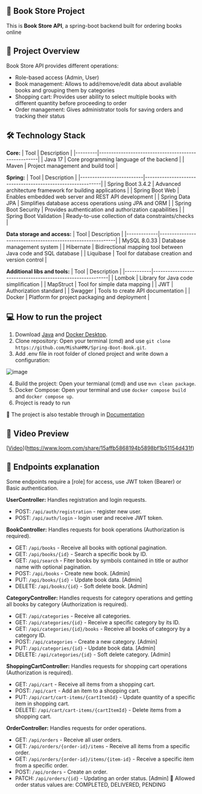 ## :closed_book: **Book Store Project**

This is **Book Store API**, a spring-boot backend built for ordering books online 

## :mag_right: **Project Overview**

Book Store API provides different operations:
- Role-based access (Admin, User)
- Book management: Allows to add/remove/edit data about avaliable books and grouping them by categories
- Shopping cart: Provides user ability to select multiple books with different quantity before proceeding to order 
- Order management: Gives administrator tools for saving orders and tracking their status

## :hammer_and_wrench: **Technology Stack**
**Core:**
| Tool    | Description                                         |
|---------|-----------------------------------------------------|
| Java 17 | Core programming language of the backend            |
| Maven   | Project management and build tool                   |

**Spring:**
| Tool                     | Description                                                |
|--------------------------|------------------------------------------------------------|
| Spring Boot 3.4.2     | Advanced architecture framework for building applications |
| Spring Boot Web      | Enables embedded web server and REST API development       |
| Spring Data JPA     | Simplifies database access operations using JPA and ORM    |
| Spring Boot Security   | Provides authentication and authorization capabilities    |
| Spring Boot Validation | Ready-to-use collection of data constraints/checks         |

**Data storage and access:**
| Tool        | Description                                                |
|-------------|------------------------------------------------------------|
| MySQL 8.0.33 | Database management system                                 |
| Hibernate   | Bidirectional mapping tool between Java code and SQL database |
| Liquibase   | Tool for database creation and version control             |


**Additional libs and tools:**
 | Tool      | Description                                               |
|-----------|-----------------------------------------------------------|
| Lombok    | Library for Java code simplification                      |
| MapStruct | Tool for simple data mapping                              |
| JWT       | Authorization standard                                     |
| Swagger   | Tools to create API documentation                         |
| Docker    | Platform for project packaging and deployment             |

## :computer: **How to run the project**
1. Download [Java](https://www.oracle.com/java/technologies/javase/jdk17-archive-downloads.html) and [Docker Desktop](https://www.docker.com/).
2. Clone repository: Open your terminal (cmd) and use `git clone https://github.com/MishaHMK/Spring-Boot-Book.git`.
3. Add .env file in root folder of cloned project and write down a configuration:

  ![image](https://github.com/user-attachments/assets/20acf401-8424-4db2-b83d-87be85208afd)

4. Build the project: Open your termianal (cmd) and use `mvn clean package`.
5. Docker Compose: Open your terminal and use `docker compose build` and `docker compose up`.
6. Project is ready to run

🔸 The project is also testable through in [Documentation](http://ec2-51-20-55-12.eu-north-1.compute.amazonaws.com/api/swagger-ui/index.html#)

## :movie_camera: **Video Preview**
[[Video](https://drive.google.com/drive/u/0/folders/1jerCQ2yfZB28p9DfHGnyk_9NJYN_NqeH)](https://www.loom.com/share/15affb5868194b5898bf1b51154d431f)

## :page_facing_up: **Endpoints explanation**

Some endpoints require a [role] for access, use JWT token (Bearer) or Basic authentication.

**UserController:** Handles registration and login requests.
- POST: `/api/auth/registration` - register new user.
- POST: `/api/auth/login` - login user and receive JWT token.

**BookController:** Handles requests for book operations (Authorization is required). 
- GET: `/api/books` - Receive all books with optional pagination.
- GET: `/api/books/{id}` - Search a specific book by ID.
- GET: `/api/search` - Fiter books by symbols contained in title or author name with optional pagination.
- POST: `/api/books` - Create new book. [Admin]
- PUT: `/api/books/{id}` - Update book data. [Admin]
- DELETE: `/api/books/{id}` - Soft delete book. [Admin]

**CategoryController:** Handles requests for category operations and getting all books by category (Authorization is required).
- GET: `/api/categories` - Receive all categories.
- GET: `/api/categories/{id}` - Receive a specific category by its ID.
- GET: `/api/categories/{id}/books` - Receive all books of category by a category ID.
- POST: `/api/categories` - Create a new category. [Admin]
- PUT: `/api/categories/{id}` - Update book data. [Admin]
- DELETE: `/api/categories/{id}` - Soft delete category. [Admin]

**ShoppingCartController:** Handles requests for shopping cart operations (Authorization is required).
- GET: `/api/cart` - Receive all items from a shopping cart.
- POST: `/api/cart` - Add an item to a shopping cart.
- PUT: `/api/cart/cart-items/{cartItemId}` - Update quantity of a specific item in shopping cart.
- DELETE: `/api/cart/cart-items/{cartItemId}` - Delete items from a shopping cart.

**OrderController:** Handles requests for order operations.
- GET: `/api/orders` - Receive all user orders.
- GET: `/api/orders/{order-id}/items` - Receive all items from a specific order.
- GET: `/api/orders/{order-id}/items/{item-id}` - Receive a specific item from a specific order.
- POST: `/api/orders` - Create an order.
- PATCH: `/api/orders/{id}` - Updating an order status. [Admin]
🔸 Allowed order status values are: COMPLETED, DELIVERED, PENDING
